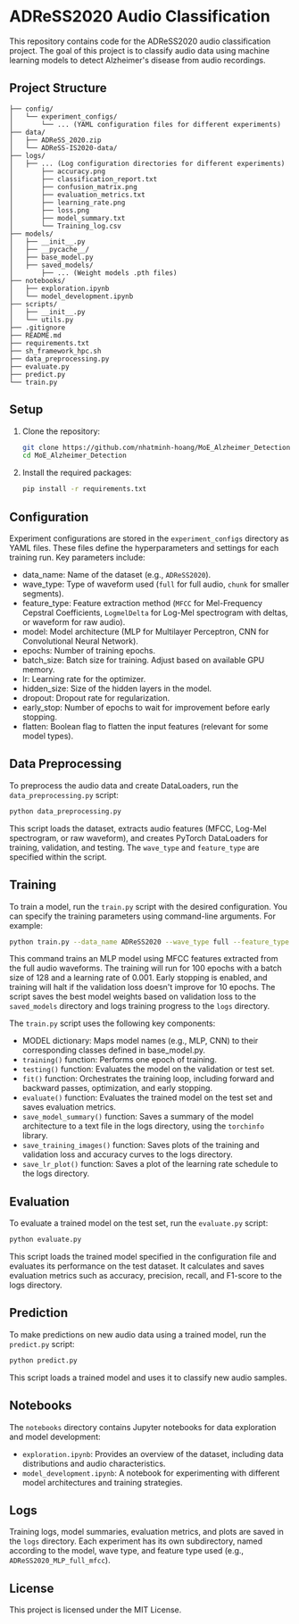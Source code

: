 # ADReSS2020 Audio Classification

This repository contains code for the ADReSS2020 audio classification project. The goal of this project is to classify audio data using machine learning models to detect Alzheimer's disease from audio recordings.

## Project Structure

```
├── config/
│   └── experiment_configs/
│       └── ... (YAML configuration files for different experiments)
├── data/
│   ├── ADReSS_2020.zip
│   └── ADReSS-IS2020-data/
├── logs/
│   ├── ... (Log configuration directories for different experiments)
│       ├── accuracy.png
│       ├── classification_report.txt
│       ├── confusion_matrix.png
│       ├── evaluation_metrics.txt
│       ├── learning_rate.png
│       ├── loss.png
│       ├── model_summary.txt
│       └── Training_log.csv
├── models/
│   ├── __init__.py
│   ├── __pycache__/
│   ├── base_model.py
│   ├── saved_models/
│       ├── ... (Weight models .pth files)
├── notebooks/
│   ├── exploration.ipynb
│   └── model_development.ipynb
├── scripts/
│   ├── __init__.py
│   └── utils.py
├── .gitignore
├── README.md
├── requirements.txt
├── sh_framework_hpc.sh
├── data_preprocessing.py
├── evaluate.py
├── predict.py
└── train.py
```

## Setup

1. Clone the repository:

    ```sh
    git clone https://github.com/nhatminh-hoang/MoE_Alzheimer_Detection.git
    cd MoE_Alzheimer_Detection
    ```

2. Install the required packages:

    ```sh
    pip install -r requirements.txt
    ```

## Configuration

Experiment configurations are stored in the `experiment_configs` directory as YAML files. These files define the hyperparameters and settings for each training run. Key parameters include:

* data_name: Name of the dataset (e.g., `ADReSS2020`).
* wave_type: Type of waveform used (`full` for full audio, `chunk` for smaller segments).
* feature_type: Feature extraction method (`MFCC` for Mel-Frequency Cepstral Coefficients, `LogmelDelta` for Log-Mel spectrogram with deltas, or waveform for raw audio).
* model: Model architecture (MLP for Multilayer Perceptron, CNN for Convolutional Neural Network).
* epochs: Number of training epochs.
* batch_size: Batch size for training. Adjust based on available GPU memory.
* lr: Learning rate for the optimizer.
* hidden_size: Size of the hidden layers in the model.
* dropout: Dropout rate for regularization.
* early_stop: Number of epochs to wait for improvement before early stopping.
* flatten: Boolean flag to flatten the input features (relevant for some model types).

## Data Preprocessing

To preprocess the audio data and create DataLoaders, run the `data_preprocessing.py` script:

```sh
python data_preprocessing.py
```

This script loads the dataset, extracts audio features (MFCC, Log-Mel spectrogram, or raw waveform), and creates PyTorch DataLoaders for training, validation, and testing. The `wave_type` and `feature_type` are specified within the script.

## Training

To train a model, run the `train.py` script with the desired configuration. You can specify the training parameters using command-line arguments. For example:

```sh
python train.py --data_name ADReSS2020 --wave_type full --feature_type Transformer --model MLP --epochs 100 --batch_size 128 --lr 0.001 --hidden_size 128 --dropout 0.5 --early_stop 10
```

This command trains an MLP model using MFCC features extracted from the full audio waveforms. The training will run for 100 epochs with a batch size of 128 and a learning rate of 0.001. Early stopping is enabled, and training will halt if the validation loss doesn't improve for 10 epochs. The script saves the best model weights based on validation loss to the `saved_models` directory and logs training progress to the `logs` directory.

The `train.py` script uses the following key components:

* MODEL dictionary: Maps model names (e.g., MLP, CNN) to their corresponding classes defined in base_model.py.
* `training()` function: Performs one epoch of training.
* `testing()` function: Evaluates the model on the validation or test set.
* `fit()` function: Orchestrates the training loop, including forward and backward passes, optimization, and early stopping.
* `evaluate()` function: Evaluates the trained model on the test set and saves evaluation metrics.
* `save_model_summary()` function: Saves a summary of the model architecture to a text file in the logs directory, using the `torchinfo` library.
* `save_training_images()` function: Saves plots of the training and validation loss and accuracy curves to the logs directory.
* `save_lr_plot()` function: Saves a plot of the learning rate schedule to the logs directory.

## Evaluation

To evaluate a trained model on the test set, run the `evaluate.py` script:

```sh
python evaluate.py
```

This script loads the trained model specified in the configuration file and evaluates its performance on the test dataset. It calculates and saves evaluation metrics such as accuracy, precision, recall, and F1-score to the logs directory.

## Prediction

To make predictions on new audio data using a trained model, run the `predict.py` script:

```sh
python predict.py
```

This script loads a trained model and uses it to classify new audio samples.

## Notebooks

The `notebooks` directory contains Jupyter notebooks for data exploration and model development:

* `exploration.ipynb`: Provides an overview of the dataset, including data distributions and audio characteristics.
* `model_development.ipynb`: A notebook for experimenting with different model architectures and training strategies.

## Logs

Training logs, model summaries, evaluation metrics, and plots are saved in the `logs` directory. Each experiment has its own subdirectory, named according to the model, wave type, and feature type used (e.g., `ADReSS2020_MLP_full_mfcc`).

## License

This project is licensed under the MIT License.